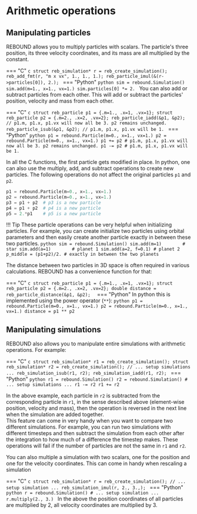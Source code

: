 # Arithmetic operations

## Manipulating particles
REBOUND allows you to multiply particles with scalars.
The particle's three position, its three velocity coordinates, and its mass are all multiplied by the constant.

=== "C"
    ```c
    struct reb_simulation* r = reb_create_simulation();
    reb_add_fmt(r, "m x vx", 1., 1., 1.);
    reb_particle_imul(&(r->particles[0]), 2.);
    ```
=== "Python"
    ```python
    sim = rebound.Simulation()
    sim.add(m=1., x=1., vx=1.)
    sim.particles[0] *= 2.
    ```
You can also add or subtract particles from each other. 
This will add or subtract the particles' position, velocity and mass from each other.

=== "C"
    ```c
    struct reb_particle p1 = {.m=1., .x=1, .vx=1};
    struct reb_particle p2 = {.m=2., .x=2, .vx=2};
    reb_particle_iadd(&p1, &p2); // p1.m, p1.x, p1.vx will now all be 3. p2 remains unchanged.
    reb_particle_isub(&p1, &p2); // p1.m, p1.x, p1.vx will be 1.
    ```
=== "Python"
    ```python
    p1 = rebound.Particle(m=0., x=1., vx=1.)
    p2 = rebound.Particle(m=0., x=1., vx=1.)
    p1 += p2 # p1.m, p1.x, p1.vx will now all be 3. p2 remains unchanged.
    p1 -= p2 # p1.m, p1.x, p1.vx will be 1.
    ```

In all the C functions, the first particle gets modified in place. 
In python, one can also use the multiply, add, and subtract operations to create new particles.
The following operations do not affect the original particles `p1` and `p2`.

```python
p1 = rebound.Particle(m=0., x=1., vx=1.)
p2 = rebound.Particle(m=0., x=1., vx=1.)
p3 = p1 + p2  # p3 is a new particle
p4 = p1 + p2  # p4 is a new particle
p5 = 2.*p1    # p5 is a new particle
```

!!! Tip
    These particle operations can be very helpful when initializing particles.
    For example, you can create initialize two particles using orbital parameters and then easily create another particle exactly in between these two particles.
    ```python
    sim = rebound.Simulation()
    sim.add(m=1)        # star
    sim.add(a=1)        # planet 1
    sim.add(a=2, f=0.1) # planet 2
    p_middle = (p1+p2)/2. # exactly in between the two planets
    ```

The distance between two particles in 3D space is often required in various calculations.
REBOUND has a convenience function for that:

=== "C"
    ```c
    struct reb_particle p1 = {.m=1., .x=1, .vx=1};
    struct reb_particle p2 = {.m=2., .x=2, .vx=2};
    double distance = reb_particle_distance(&p1, &p2); 
    ```
=== "Python"
    In python this is implemented using the power operator (`**`):
    ```python
    p1 = rebound.Particle(m=0., x=1., vx=1.)
    p2 = rebound.Particle(m=0., x=1., vx=1.)
    distance = p1 ** p2
    ```

## Manipulating simulations
REBOUND also allows you to manipulate entire simulations with arithmetic operations.
For example:

=== "C"
    ```c
    struct reb_simulation* r1 = reb_create_simulation();
    struct reb_simulation* r2 = reb_create_simulation();
    // ... setup simulations ...
    reb_simulation_isub(r1, r2);
    reb_simulation_iadd(r1, r2);
    ```
=== "Python"
    ```python
    r1 = rebound.Simulation()
    r2 = rebound.Simulation()
    # ... setup simulations ...
    r1 -= r2
    r1 += r2
    ```

In the above example, each particle in `r2` is subtracted from the corresponding particle in `r1`, in the sense described above (element-wise position, velocity and mass), then the operation is reversed in the next line when the simulation are added together.  
This feature can come in very handy when you want to compare two different simulations. 
For example, you can run two simulations with different timesteps and then subtract the simulation from each other after the integration to how much of a difference the timestep makes.
These operations will fail if the number of particles are not the same in `r1` and `r2`.

You can also multiple a simulation with two scalars, one for the position and one for the velocity coordinates.
This can come in handy when rescaling a simulation

=== "C"
    ```c
    struct reb_simulation* r = reb_create_simulation();
    // ... setup simulation ...
    reb_simulation_imul(r, 2., 3.,);
    ```
=== "Python"
    ```python
    r = rebound.Simulation()
    # ... setup simulation ...
    r.multiply(2., 3.)
    ```
In the above the position coordinates of all particles are multiplied by 2, all velocity coordinates are multiplied by 3.
